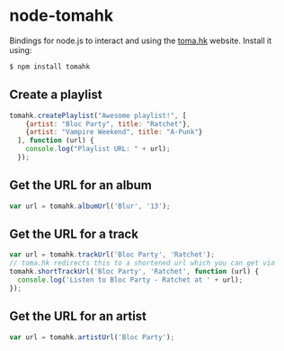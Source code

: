node-tomahk
===========

Bindings for node.js to interact and using the [toma.hk](http://toma.hk) website.
Install it using:

```bash
$ npm install tomahk
```

## Create a playlist


```javascript
tomahk.createPlaylist("Awesome playlist!", [
    {artist: "Bloc Party", title: "Ratchet"},
    {artist: "Vampire Weekend", title: "A-Punk"}
  ], function (url) {
    console.log("Playlist URL: " + url);
  });
```

## Get the URL for an album

```javascript
var url = tomahk.albumUrl('Blur', '13');
```

## Get the URL for a track

```javascript
var url = tomahk.trackUrl('Bloc Party', 'Ratchet');
// toma.hk redirects this to a shortened url which you can get via
tomahk.shortTrackUrl('Bloc Party', 'Ratchet', function (url) {
  console.log('Listen to Bloc Party - Ratchet at ' + url);
});
```

## Get the URL for an artist

```javascript
var url = tomahk.artistUrl('Bloc Party');
```
